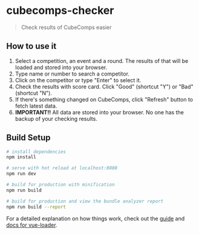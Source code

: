 # cubecomps-checker

> Check results of CubeComps easier

## How to use it

1. Select a competition, an event and a round. The results of that will be loaded and stored into your browser.
2. Type name or number to search a competitor.
3. Click on the competitor or type "Enter" to select it.
4. Check the results with score card. Click "Good" (shortcut "Y") or "Bad" (shortcut "N").
5. If there's something changed on CubeComps, click "Refresh" button to fetch latest data.
6. **IMPORTANT!!** All data are stored into your browser. No one has the backup of your checking results.


## Build Setup

``` bash
# install dependencies
npm install

# serve with hot reload at localhost:8080
npm run dev

# build for production with minification
npm run build

# build for production and view the bundle analyzer report
npm run build --report
```

For a detailed explanation on how things work, check out the [guide](http://vuejs-templates.github.io/webpack/) and [docs for vue-loader](http://vuejs.github.io/vue-loader).
